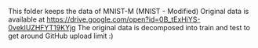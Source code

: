 This folder keeps the data of MNIST-M (MNIST - Modified)
Original data is available at https://drive.google.com/open?id=0B_tExHiYS-0veklUZHFYT19KYjg 
The original data is decomposed into train and test to get around GitHub upload limit :)
